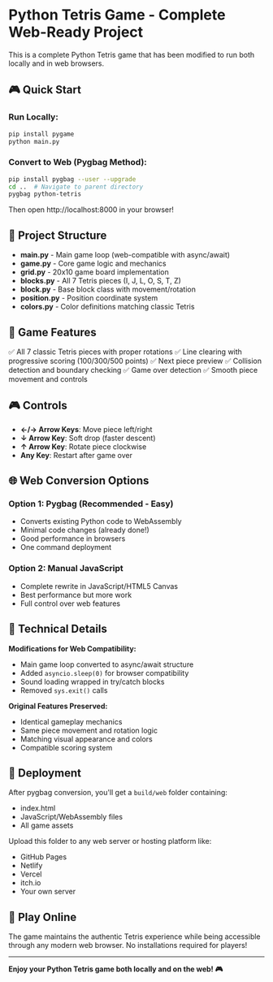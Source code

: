 # Python Tetris Game - Complete Web-Ready Project

This is a complete Python Tetris game that has been modified to run both locally and in web browsers.

## 🎮 Quick Start

### Run Locally:
```bash
pip install pygame
python main.py
```

### Convert to Web (Pygbag Method):
```bash
pip install pygbag --user --upgrade
cd ..  # Navigate to parent directory
pygbag python-tetris
```
Then open http://localhost:8000 in your browser!

## 📁 Project Structure

- **main.py** - Main game loop (web-compatible with async/await)
- **game.py** - Core game logic and mechanics  
- **grid.py** - 20x10 game board implementation
- **blocks.py** - All 7 Tetris pieces (I, J, L, O, S, T, Z)
- **block.py** - Base block class with movement/rotation
- **position.py** - Position coordinate system
- **colors.py** - Color definitions matching classic Tetris

## 🎯 Game Features

✅ All 7 classic Tetris pieces with proper rotations
✅ Line clearing with progressive scoring (100/300/500 points)
✅ Next piece preview
✅ Collision detection and boundary checking
✅ Game over detection
✅ Smooth piece movement and controls

## 🎮 Controls

- **←/→ Arrow Keys**: Move piece left/right
- **↓ Arrow Key**: Soft drop (faster descent)
- **↑ Arrow Key**: Rotate piece clockwise
- **Any Key**: Restart after game over

## 🌐 Web Conversion Options

### Option 1: Pygbag (Recommended - Easy)
- Converts existing Python code to WebAssembly
- Minimal code changes (already done!)
- Good performance in browsers
- One command deployment

### Option 2: Manual JavaScript  
- Complete rewrite in JavaScript/HTML5 Canvas
- Best performance but more work
- Full control over web features

## 🔧 Technical Details

**Modifications for Web Compatibility:**
- Main game loop converted to async/await structure
- Added `asyncio.sleep(0)` for browser compatibility  
- Sound loading wrapped in try/catch blocks
- Removed `sys.exit()` calls

**Original Features Preserved:**
- Identical gameplay mechanics
- Same piece movement and rotation logic
- Matching visual appearance and colors
- Compatible scoring system

## 🚀 Deployment

After pygbag conversion, you'll get a `build/web` folder containing:
- index.html
- JavaScript/WebAssembly files  
- All game assets

Upload this folder to any web server or hosting platform like:
- GitHub Pages
- Netlify
- Vercel
- itch.io
- Your own server

## 🎪 Play Online

The game maintains the authentic Tetris experience while being accessible through any modern web browser. No installations required for players!

---

**Enjoy your Python Tetris game both locally and on the web! 🎮**
